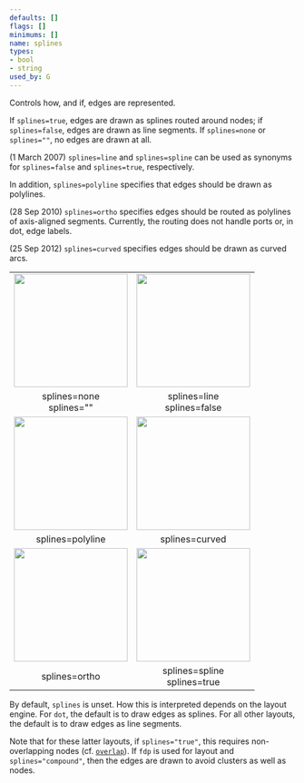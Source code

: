 ```yaml
---
defaults: []
flags: []
minimums: []
name: splines
types:
- bool
- string
used_by: G
---
```

Controls how, and if, edges are represented.

If `splines=true`, edges are drawn as splines routed around nodes; if
`splines=false`, edges are drawn as line segments. If `splines=none` or
`splines=""`, no edges are drawn at all.

(1 March 2007) `splines=line` and `splines=spline` can be
used as synonyms for `splines=false` and `splines=true`, respectively.

In addition, `splines=polyline` specifies that edges should be drawn as
polylines.

(28 Sep 2010) `splines=ortho` specifies edges should be
routed as polylines of axis-aligned segments. Currently, the routing
does not handle ports or, in dot, edge labels.

(25 Sep 2012) `splines=curved` specifies edges should be drawn as curved
arcs.

<TABLE STYLE="border-spacing: 20px;">
<TR>
    <TD><IMG WIDTH="200" SRC="spline_none.png"></TD>
    <TD><IMG WIDTH="200" SRC="spline_line.png"></TD>
</TR>
<TR>
    <TD ALIGN="center">splines=none<BR>splines=""</TD>
    <TD ALIGN="center">splines=line<BR>splines=false</TD>
</TR>
<TR>
    <TD><IMG WIDTH="200" SRC="spline_polyline.png"></TD>
    <TD><IMG WIDTH="200" SRC="spline_curved.png"></TD>
</TR>
<TR>
    <TD ALIGN="center">splines=polyline</TD>
    <TD ALIGN="center">splines=curved</TD>
</TR>
<TR>
    <TD><IMG WIDTH="200" SRC="spline_ortho.png"></TD>
    <TD><IMG WIDTH="200" SRC="spline_spline.png"></TD>
</TR>
<TR>
    <TD ALIGN="center">splines=ortho</TD>
    <TD ALIGN="center">splines=spline<BR>splines=true</TD>
</TR>
</TABLE>

By default, `splines` is unset. How this is interpreted depends on
the layout engine. For `dot`, the default is to draw edges as splines. For all
other layouts, the default is to draw edges as line segments.

Note that for these latter layouts, if `splines="true"`, this
requires non-overlapping nodes (cf. [`overlap`](#d:overlap)).
If `fdp` is used for layout and `splines="compound"`, then the edges are
drawn to avoid clusters as well as nodes.
